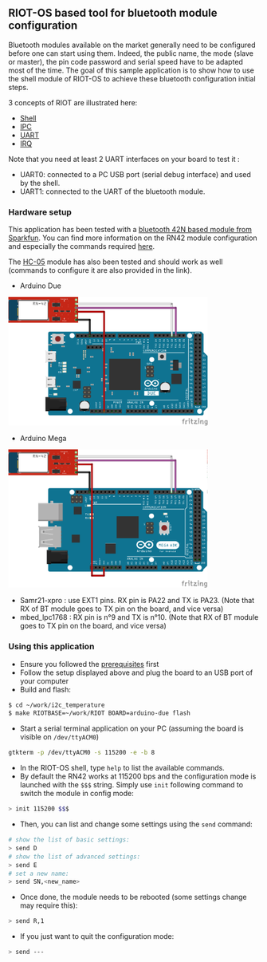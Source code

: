## RIOT-OS based tool for bluetooth module configuration

Bluetooth modules available on the market generally need to be configured
before one can start using them. Indeed, the public name, the mode (slave or
master), the pin code password and serial speed have to be adapted most of the time.
The goal of this sample application is to show how to use the shell module of
RIOT-OS to achieve these bluetooth configuration initial steps.

3 concepts of RIOT are illustrated here:
* [Shell](http://riot-os.org/api/group__sys__shell.html)
* [IPC](http://riot-os.org/api/group__core__msg.html#details)
* [UART](http://riot-os.org/api/group__drivers__periph__uart.html#details)
* [IRQ](http://riot-os.org/api/group__core__irq.html#details)

Note that you need at least 2 UART interfaces on your board to test it :
* UART0: connected to a PC USB port (serial debug interface) and used by the shell.
* UART1: connected to the UART of the bluetooth module.

### Hardware setup

This application has been tested with a [bluetooth 42N based module from
Sparkfun](https://www.sparkfun.com/products/12577). You can find more
information on the RN42 module configuration and especially the commands required
[here](https://eewiki.net/display/Wireless/Getting+Started+with+RN42+Bluetooth+Module#GettingStartedwithRN42BluetoothModule-RN42UARTCommands).

The
[HC-05](http://wiki.iteadstudio.com/Serial_Port_Bluetooth_Module_%28Master/Slave%29_:_HC-05)
module has also been tested and should work as well (commands to configure it
are also provided in the link).

* Arduino Due

<img src="https://github.com/aabadie/riot-apps/blob/master/serial_to_serial/docs/uart_2_uart_arduino_due_bb.png" width="400">

* Arduino Mega

<img src="https://github.com/aabadie/riot-apps/blob/master/serial_to_serial/docs/uart_2_uart_arduino_mega2560_bb.png" width="400">

* Samr21-xpro : use EXT1 pins. RX pin is PA22 and TX is PA23. (Note that RX of
BT module goes to TX pin on the board, and vice versa)
* mbed_lpc1768 : RX pin is n°9 and TX is n°10. (Note that RX of
BT module goes to TX pin on the board, and vice versa)

### Using this application

* Ensure you followed the
[prerequisites](https://github.com/aabadie/riot-apps#prerequisites) first
* Follow the setup displayed above and plug the board to an USB port of your computer
* Build and flash:
```bash
$ cd ~/work/i2c_temperature
$ make RIOTBASE=~/work/RIOT BOARD=arduino-due flash
```
* Start a serial terminal application on your PC (assuming the board is
visible on `/dev/ttyACM0`)
```bash
gtkterm -p /dev/ttyACM0 -s 115200 -e -b 8
```
* In the RIOT-OS shell, type `help` to list the available commands.
* By default the RN42 works at 115200 bps and the configuration mode is launched
with the `$$$` string. Simply use `init` following command to switch the module in
config mode:
```bash
> init 115200 $$$
```
* Then, you can list and change some settings using the `send` command:
```bash
# show the list of basic settings:
> send D
# show the list of advanced settings:
> send E
# set a new name:
> send SN,<new_name>
```
* Once done, the module needs to be rebooted (some settings change may require this):
```bash
> send R,1
```
* If you just want to quit the configuration mode:
```bash
> send ---
```
